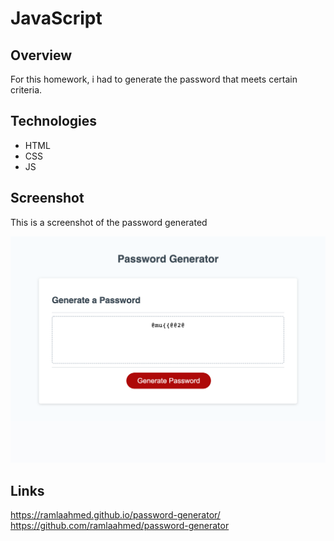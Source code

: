 # JavaScript

## Overview

For this homework, i had to generate the password that meets certain criteria.

## Technologies

- HTML
- CSS
- JS

## Screenshot

This is a screenshot of the password generated

![passwordgenerator](./assets/images/screencapture-127-0-0-1-5501-assets-index-html-2022-07-25-21_37_01.png)

## Links

https://ramlaahmed.github.io/password-generator/
https://github.com/ramlaahmed/password-generator
